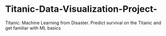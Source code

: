 # Titanic-Data-Visualization-Project-
Titanic: Machine Learning from Disaster. Predict survival on the Titanic and get familiar with ML basics
